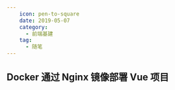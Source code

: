 ```yaml
---    
    icon: pen-to-square
    date: 2019-05-07
    category:
      - 前端基建
    tag:
      - 随笔
---
```


## Docker 通过 Nginx 镜像部署 Vue 项目
